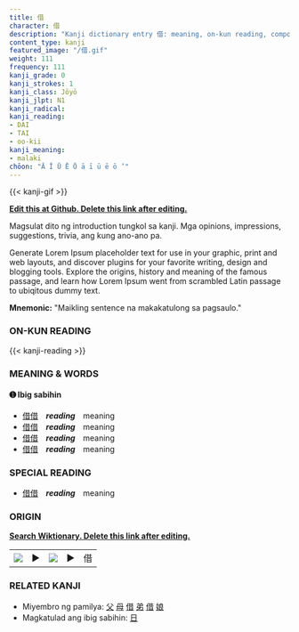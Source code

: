 ```yaml
---
title: 借
character: 借
description: "Kanji dictionary entry 借: meaning, on-kun reading, compounds, origin, related kanji"
content_type: kanji
featured_image: "/借.gif"
weight: 111
frequency: 111
kanji_grade: 0
kanji_strokes: 1
kanji_class: Jōyō
kanji_jlpt: N1
kanji_radical: 
kanji_reading: 
- DAI
- TAI
- oo-kii
kanji_meaning:
- malaki
chōon: "Ā Ī Ū Ē Ō ā ī ū ē ō ’"
---
```

[//]: # (Don't edit the line below. Kanji animated GIF code is automatically generated.)
{{< kanji-gif >}}

[//]: # (Edit below this line.)

**[Edit this at Github. Delete this link after editing.](https://github.com/tim0g/tim/tree/main/content/kanji/借/index.md)**

Magsulat dito ng introduction tungkol sa kanji. Mga opinions, impressions, suggestions, trivia, ang kung ano-ano pa.

Generate Lorem Ipsum placeholder text for use in your graphic, print and web layouts, and discover plugins for your favorite writing, design and blogging tools. Explore the origins, history and meaning of the famous passage, and learn how Lorem Ipsum went from scrambled Latin passage to ubiqitous dummy text.
 
**Mnemonic:** "Maikling sentence na makakatulong sa pagsaulo."

### ON-KUN READING

[//]: # (Don't edit the line below. ON-KUN READING code is automatically generated.)
{{< kanji-reading >}}

### MEANING & WORDS

#### ➊ **Ibig sabihin**
  - [借](../借)[借](../借)　***reading***　meaning
  - [借](../借)[借](../借)　***reading***　meaning
  - [借](../借)[借](../借)　***reading***　meaning
  - [借](../借)[借](../借)　***reading***　meaning

### SPECIAL READING
  - [借](../借)[借](../借)　***reading***　meaning

### ORIGIN

**[Search Wiktionary. Delete this link after editing.](https://wiktionary.org/wiki/借)**
<table class="kanji-table"><tr><td>
<img src="60px-借-bronze.svg.png">
</td><td>▶</td><td>
<img src="60px-借-oracle.svg.png">
</td><td>▶</td>
<td class="kanji-origin">借</td>
</tr></table>

### RELATED KANJI
- Miyembro ng pamilya: [父](../父) [母](../母) [借](../借) [弟](../弟) [借](../借) [娘](../娘)
- Magkatulad ang ibig sabihin: [日](../日)
